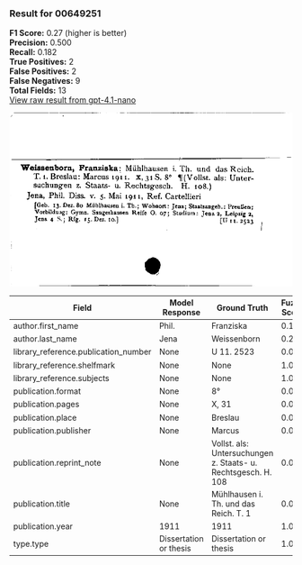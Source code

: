 ### Result for 00649251
**F1 Score:** 0.27 (higher is better)<br>**Precision:** 0.500<br>**Recall:** 0.182<br>**True Positives:** 2<br>**False Positives:** 2<br>**False Negatives:** 9<br>**Total Fields:** 13<br>[View raw result from gpt-4.1-nano](https://github.com/RISE-UNIBAS/humanities_data_benchmark/blob/main/results/2025-09-02/T0162/request_T0162_00649251.json)

<img src="https://github.com/RISE-UNIBAS/humanities_data_benchmark/blob/main/benchmarks/zettelkatalog/images/00649251.jpg?raw=true" alt="00649251" width="600px">

| Field | Model Response | Ground Truth | Fuzzy Score | Match |
|-------|----------------|--------------|-------------|-------|
| author.first_name | Phil. | Franziska | 0.143 | ❌ |
| author.last_name | Jena | Weissenborn | 0.267 | ❌ |
| library_reference.publication_number | None | U 11. 2523 | 0.000 | ❌ |
| library_reference.shelfmark | None | None | 1.000 | ✅ |
| library_reference.subjects | None | None | 1.000 | ✅ |
| publication.format | None | 8° | 0.000 | ❌ |
| publication.pages | None | X, 31 | 0.000 | ❌ |
| publication.place | None | Breslau | 0.000 | ❌ |
| publication.publisher | None | Marcus | 0.000 | ❌ |
| publication.reprint_note | None | Vollst. als: Untersuchungen z. Staats- u. Rechtsgesch. H. 108 | 0.000 | ❌ |
| publication.title | None | Mühlhausen i. Th. und das Reich. T. 1 | 0.000 | ❌ |
| publication.year | 1911 | 1911 | 1.000 | ✅ |
| type.type | Dissertation or thesis | Dissertation or thesis | 1.000 | ✅ |
